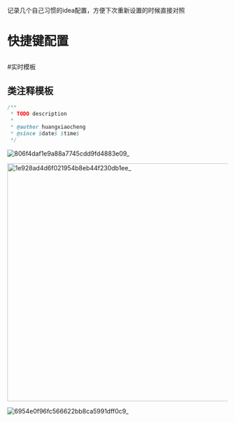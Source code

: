 记录几个自己习惯的idea配置，方便下次重新设置的时候直接对照
# 快捷键配置

## 

#实时模板

## 类注释模板

```java
/**
 * TODO description
 *
 * @author huangxiaocheng
 * @since $date$ $time$
 */
```

![806f4daf1e9a88a7745cdd9fd4883e09_](https://github.com/user-attachments/assets/773aa03c-e444-4a58-8622-96290407fd61)

<img width="543" alt="1e928ad4d6f021954b8eb44f230db1ee_" src="https://github.com/user-attachments/assets/b528a5b2-10f3-45b4-be74-ae5891e82fff">


![6954e0f96fc566622bb8ca5991dff0c9_](https://github.com/user-attachments/assets/49a77ec5-8b17-41a5-84c3-9484324ca722)
